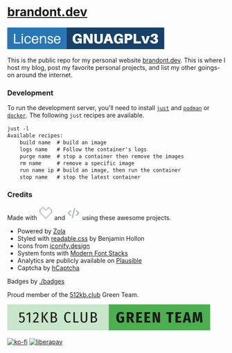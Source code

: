 # [brandont.dev](https://brandont.dev)
[![License: GNU AGPLv3](.repo/license.svg)](https://www.gnu.org/licenses/agpl-3.0.en.html)

This is the public repo for my personal website [brandont.dev](https://brandont.dev). This is where I host my blog, post my favorite personal projects, and list my other goings-on around the internet.

### Development
To run the development server, you'll need to install [`just`](https://github.com/casey/just) and [`podman`](https://github.com/containers/podman) or [`docker`](https://docs.docker.com/get-docker/). The following `just` recipes are available.
```
just -l
Available recipes:
    build name  # build an image
    logs name   # Follow the container's logs
    purge name  # stop a container then remove the images
    rm name     # remove a specific image
    run name ip # build an image, then run the container
    stop name   # stop the latest container
```

### Credits
Made with ![Heart](.repo/heart.svg) and ![Code](.repo/code.svg) using these awesome projects.  
- Powered by [Zola](https://getzola.org)
- Styled with [readable.css](https://readable-css.freedomtowrite.org/) by Benjamin Hollon
- Icons from [iconify.design](https://iconify.design/)
- System fonts with [Modern Font Stacks](https://github.com/system-fonts/modern-font-stacks)
- Analytics are publicly available on [Plausible](https://plausible.io/brandont.dev)
- Captcha by [hCaptcha](https://www.hcaptcha.com/)

Badges by [./badges](https://codeberg.org/lhinderberger/dot-slash-badges)

Proud member of the [512kb.club](https://512kb.club) Green Team.

![a proud member of the green team of the 512KB club](.repo/green-team.svg)

[![ko-fi](https://ko-fi.com/img/githubbutton_sm.svg)](https://ko-fi.com/B0B2CYZX9) [![liberapay](https://liberapay.com/assets/widgets/donate.svg)](https://liberapay.com/brandont/donate)
